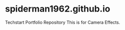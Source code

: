 # spiderman1962.github.io
Techstart Portfolio Repository
This is for Camera Effects.
<script src="//patches.vizor.io/scripts/embed.js" data-vizorurl="//patches.vizor.io/embed/spiderman1962/run-forrest-run-copy" ></script>

